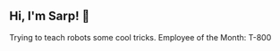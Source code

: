 ## Hi, I'm Sarp! :wave:

Trying to teach robots some cool tricks. Employee of the Month: T-800
<!---
asyncs/asyncs is a ✨ special ✨ repository because its `README.md` (this file) appears on your GitHub profile.
You can click the Preview link to take a look at your changes.
--->
